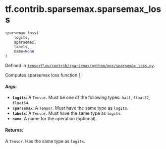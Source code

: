 <div itemscope itemtype="http://developers.google.com/ReferenceObject">
<meta itemprop="name" content="tf.contrib.sparsemax.sparsemax_loss" />
</div>

# tf.contrib.sparsemax.sparsemax_loss

``` python
sparsemax_loss(
    logits,
    sparsemax,
    labels,
    name=None
)
```



Defined in [`tensorflow/contrib/sparsemax/python/ops/sparsemax_loss.py`](https://www.tensorflow.org/code/tensorflow/contrib/sparsemax/python/ops/sparsemax_loss.py).

Computes sparsemax loss function [1].

[1]: https://arxiv.org/abs/1602.02068

#### Args:

* <b>`logits`</b>: A `Tensor`. Must be one of the following types: `half`, `float32`,
    `float64`.
* <b>`sparsemax`</b>: A `Tensor`. Must have the same type as `logits`.
* <b>`labels`</b>: A `Tensor`. Must have the same type as `logits`.
* <b>`name`</b>: A name for the operation (optional).


#### Returns:

A `Tensor`. Has the same type as `logits`.